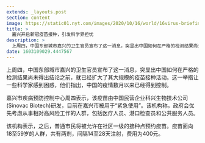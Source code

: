 ```yaml
--- 
extends: _layouts.post 
section: content 
image: https://static01.nyt.com/images/2020/10/16/world/16virus-briefing-china-vaccines/merlin_178122447_4869bc92-4d77-491e-89bb-17a558392beb-articleLarge.jpg 
title: > 
  嘉兴开启新冠疫苗接种，引发科学界担忧 
description: > 
  上周四，中国东部城市嘉兴的卫生官员宣布了这一消息，突显出中国如何在严格的检测结果尚未得出结论之前，就已经扩大了其大规模的疫苗接种活动。这一举措让一些科学家感到困惑，他们指出，中国的疫情数月以来已经得到控制。嘉兴市疾病预防控制中心周四表示，该疫苗由中国民营企业科兴生物技术公司(Sinovac Biotech)研发，目前在嘉兴市被用于“紧急使用”。该机构称，政府会优先考虑从事相对高风险工作的人群，包括医疗人员、港口检查员和公共服务人员。该机构表示，之后，普通市民将被允许在社区一级的接种点预约疫苗。疫苗面向18至59岁的人群，共有两剂，间隔14至28天注射，费用为400元。 
date: 1603109029.4447567 
--- 
```

<div><p class="article-paragraph">&#19978;&#21608;&#22235;&#65292;&#20013;&#22269;&#19996;&#37096;&#22478;&#24066;&#22025;&#20852;&#30340;&#21355;&#29983;&#23448;&#21592;&#23459;&#24067;&#20102;&#36825;&#19968;&#28040;&#24687;&#65292;&#31361;&#26174;&#20986;&#20013;&#22269;&#22914;&#20309;&#22312;&#20005;&#26684;&#30340;&#26816;&#27979;&#32467;&#26524;&#23578;&#26410;&#24471;&#20986;&#32467;&#35770;&#20043;&#21069;&#65292;&#23601;&#24050;&#32463;&#25193;&#22823;&#20102;&#20854;&#22823;&#35268;&#27169;&#30340;&#30123;&#33495;&#25509;&#31181;&#27963;&#21160;&#12290;&#36825;&#19968;&#20030;&#25514;&#35753;&#19968;&#20123;&#31185;&#23398;&#23478;&#24863;&#21040;&#22256;&#24785;&#65292;&#20182;&#20204;&#25351;&#20986;&#65292;&#20013;&#22269;&#30340;&#30123;&#24773;&#25968;&#26376;&#20197;&#26469;&#24050;&#32463;&#24471;&#21040;&#25511;&#21046;&#12290;<br></p><p class="article-paragraph">&#22025;&#20852;&#24066;&#30142;&#30149;&#39044;&#38450;&#25511;&#21046;&#20013;&#24515;&#21608;&#22235;&#34920;&#31034;&#65292;&#35813;&#30123;&#33495;&#30001;&#20013;&#22269;&#27665;&#33829;&#20225;&#19994;&#31185;&#20852;&#29983;&#29289;&#25216;&#26415;&#20844;&#21496;(Sinovac Biotech)&#30740;&#21457;&#65292;&#30446;&#21069;&#22312;&#22025;&#20852;&#24066;&#34987;&#29992;&#20110;&#8220;&#32039;&#24613;&#20351;&#29992;&#8221;&#12290;&#35813;&#26426;&#26500;&#31216;&#65292;&#25919;&#24220;&#20250;&#20248;&#20808;&#32771;&#34385;&#20174;&#20107;&#30456;&#23545;&#39640;&#39118;&#38505;&#24037;&#20316;&#30340;&#20154;&#32676;&#65292;&#21253;&#25324;&#21307;&#30103;&#20154;&#21592;&#12289;&#28207;&#21475;&#26816;&#26597;&#21592;&#21644;&#20844;&#20849;&#26381;&#21153;&#20154;&#21592;&#12290;</p><p class="article-paragraph">&#35813;&#26426;&#26500;&#34920;&#31034;&#65292;&#20043;&#21518;&#65292;&#26222;&#36890;&#24066;&#27665;&#23558;&#34987;&#20801;&#35768;&#22312;&#31038;&#21306;&#19968;&#32423;&#30340;&#25509;&#31181;&#28857;&#39044;&#32422;&#30123;&#33495;&#12290;&#30123;&#33495;&#38754;&#21521;18&#33267;59&#23681;&#30340;&#20154;&#32676;&#65292;&#20849;&#26377;&#20004;&#21058;&#65292;&#38388;&#38548;14&#33267;28&#22825;&#27880;&#23556;&#65292;&#36153;&#29992;&#20026;400&#20803;&#12290;</p></div>